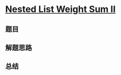 # [Nested List Weight Sum II](https://leetcode.com/problems/nested-list-weight-sum-ii/)

## 题目


## 解题思路


## 总结


